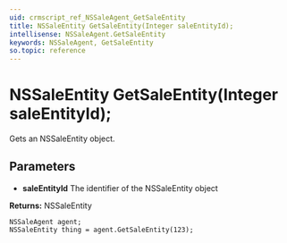 ```yaml
---
uid: crmscript_ref_NSSaleAgent_GetSaleEntity
title: NSSaleEntity GetSaleEntity(Integer saleEntityId);
intellisense: NSSaleAgent.GetSaleEntity
keywords: NSSaleAgent, GetSaleEntity
so.topic: reference
---
```


# NSSaleEntity GetSaleEntity(Integer saleEntityId);

Gets an NSSaleEntity object.

## Parameters

* **saleEntityId** The identifier of the NSSaleEntity object

**Returns:** NSSaleEntity

```crmscript
NSSaleAgent agent;
NSSaleEntity thing = agent.GetSaleEntity(123);
```

